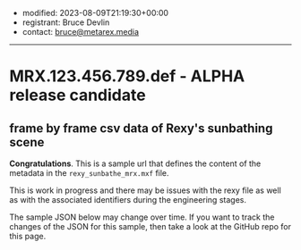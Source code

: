 * modified: 2023-08-09T21:19:30+00:00
* registrant: Bruce Devlin
* contact: bruce@metarex.media

_ _ _

# MRX.123.456.789.def - ALPHA release candidate

## frame by frame csv data of Rexy's sunbathing scene

**Congratulations**. This is a sample url that defines the content of the
metadata in the `rexy_sunbathe_mrx.mxf` file.

This is work in progress and there may be issues with the rexy file as well as
with the associated identifiers during the engineering stages.

The sample JSON below may change over time. If you want to track the changes of
the JSON for this sample, then take a look at the GitHub repo for this page.
